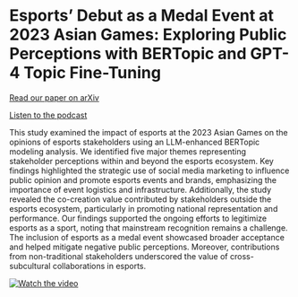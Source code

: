 # Esports’ Debut as a Medal Event at 2023 Asian Games: Exploring Public Perceptions with BERTopic and GPT-4 Topic Fine-Tuning
[Read our paper on arXiv](https://arxiv.org/abs/2409.18798)

[Listen to the podcast](https://www.youtube.com/watch?v=L3SCYpPdbZA)

This study examined the impact of esports at the 2023 Asian Games on the opinions of esports stakeholders using an LLM-enhanced BERTopic modeling analysis. We identified five major themes representing stakeholder perceptions within and beyond the esports ecosystem. Key findings highlighted the strategic use of social media marketing to influence public opinion and promote esports events and brands, emphasizing the importance of event logistics and infrastructure. Additionally, the study revealed the co-creation value contributed by stakeholders outside the esports ecosystem, particularly in promoting national representation and performance. Our findings supported the ongoing efforts to legitimize esports as a sport, noting that mainstream recognition remains a challenge. The inclusion of esports as a medal event showcased broader acceptance and helped mitigate negative public perceptions. Moreover, contributions from non-traditional stakeholders underscored the value of cross-subcultural collaborations in esports.

[![Watch the video](https://img.youtube.com/vi/L3SCYpPdbZA/maxresdefault.jpg)](https://www.youtube.com/watch?v=L3SCYpPdbZA)
